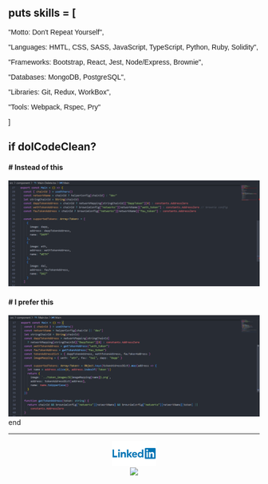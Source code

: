 
<!-- <p align="center">
<img height="180em" src="https://github-readme-stats.vercel.app/api/top-langs/?username=damdafayton&theme=dark&layout=compact" />
</p> -->

## puts skills = [
<section style="font-family: Arial;">
<p>"Motto: Don't Repeat Yourself",</p>

<p>"Languages: HMTL, CSS, SASS, JavaScript, TypeScript, Python, Ruby, Solidity",</p>

<p>"Frameworks: Bootstrap, React, Jest, Node/Express, Brownie",</p>

<p>"Databases: MongoDB, PostgreSQL",</p>

<p>"Libraries: Git, Redux, WorkBox",</p>
 
<p>"Tools: Webpack, Rspec, Pry"</p>
<p>]</p>
</section>
<!--
**damdafayton/damdafayton** is a ✨ _special_ ✨ repository because its `README.md` (this file) appears on your GitHub profile.

Here are some ideas to get you started:
-->
<!-- - 🔭 I’m currently working on laptop
- 🌱 I’m currently learning many things
- 👯 I’m looking to collaborate on something
- 🤔 I’m looking for help with anything
- 💬 Ask me about nothing
- 📫 How to reach me: github?
- 😄 Pronouns: are important
- ⚡ Fun fact: first computer bug was literally a bug 🐛
 -->

## if doICodeClean?

#### # Instead of this
![](./code_style2.png)

#### # I prefer this
![](./code_style1.png)
end


---

<p align="center">
<!--   <a target="_blank" href="http://www.codewars.com/users/damdafayton">Codewars</a> -  -->
 <a target="_blank" href="https://linkedin.com/in/damdafayton"><img height="50px" src="./Linkedin-Logo.png"></a><br>
 <a href="https://www.codewars.com/users/damdafayton"><img src="https://www.codewars.com/users/damdafayton/badges/small"></a>
</p>

